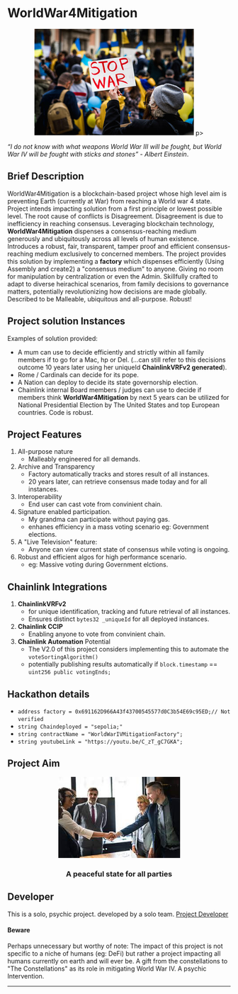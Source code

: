 # WorldWar4Mitigation
<p align="center">
    <img src="img/image-1.png">
p>


*“I do not know with what weapons World War III will be fought, but World War IV will be fought with sticks and stones” - Albert Einstein*.




## Brief Description

WorldWar4Mitigation is a blockchain-based project whose high level aim is preventing Earth (currently at War) from reaching a World war 4 state. Project intends impacting solution from a first principle or lowest possible level. The root cause of conflicts is Disagreement. Disagreement is due to inefficiency in reaching consensus.
Leveraging blockchain technology, **WorldWar4Mitigation** dispenses a consensus-reaching medium generously and ubiquitously across all levels of human existence. 
Introduces a robust, fair, transparent, tamper proof and efficient consensus-reaching medium exclusively to concerned members. 
The project provides this solution by implementing a **factory** which dispenses efficiently (Using Assembly and create2) a "consensus medium" to anyone. Giving no room for manipulation by centralization or even the Admin.
Skillfully crafted to adapt to diverse heirachical scenarios, from family decisions to governance matters, potentially revolutionizing how decisions are made globally. 
Described to be Malleable, ubiquitous and all-purpose. Robust!
## Project solution Instances
Examples of solution provided:
- A mum can use to decide efficiently and strictly within all family members if to go for a Mac, hp or Del. (...can still refer to this decisions outcome 10 years later using her uniqueId **ChainlinkVRFv2 generated**).
- Rome / Cardinals can decide for its pope.
- A Nation can deploy to decide its state governorship election.
- Chainlink internal Board members / judges can use to decide if  members think **WorldWar4Mitigation**   by next 5 years can be utilized for National Presidential Election by The United States and top European countries. 
Code is robust.
## Project Features
1. All-purpose nature
    - Malleably engineered for all demands.
2. Archive and Transparency
    - Factory automatically tracks and stores result of all instances.
    - 20 years later, can retrieve consensus made today and for all instances.
3. Interoperability
    - End user can cast vote from convinient chain.
4. Signature enabled participation.
    - My grandma can participate without paying gas.
    - enhanes efficiency in a mass voting scenario eg: Government elections.
5. A "Live Television" feature:
    - Anyone can view current state of consensus while voting is ongoing.
6. Robust and efficient algos for high performance scenario.
    - eg: Massive voting during Government elctions.
## Chainlink Integrations
1. **ChainlinkVRFv2**
    - for unique identification, tracking and future retrieval of all instances.
    - Ensures distinct `bytes32 _uniqueId` for all deployed instances.
2. **Chainlink CCIP**
    - Enabling anyone to vote from convinient chain.
3. **Chainlink Automation** Potential
    - The V2.0 of this project considers implementing this to automate the `voteSortingAlgorithm()`
    - potentially publishing results automatically if `block.timestamp` == `uint256 public votingEnds;`
## Hackathon details
 - `address factory = 0x691162D966A43f43700545577d0C3b54E69c95ED;// Not verified`
 - `string Chaindeployed = "sepolia;"`
 - `string contractName = "WorldWarIVMitigationFactory";`
 - `string youtubeLink = "https://youtu.be/C_zT_gC7GKA";`
## Project Aim


<p align = "center">
    <img src = "img/image-2.png">
    <h3 align = "center">A peaceful state for all parties</h3>
</p>



## Developer
This is a solo, psychic project. developed by a solo team.
[Project Developer](https://twitter.com/Kodak_Rome)

#### Beware

Perhaps unnecessary but worthy of note:
The impact of this project is not specific to a niche of humans (eg: DeFi) but rather a project impacting all humans currently on earth and will ever be. 
A gift from the constellations to "The Constellations" as its role in mitigating World War IV. A psychic Intervention. 

---

